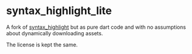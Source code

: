 # syntax_highlight_lite

A fork of [syntax_highlight](https://github.com/serverpod/syntax_highlight) but
as pure dart code and with no assumptions about dynamically downloading assets.

The license is kept the same.
